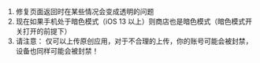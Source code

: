 1. 修复页面返回时在某些情况会变成透明的问题
2. 现在如果手机处于暗色模式（iOS 13 以上）则商店也是暗色模式（暗色模式开关打开的前提下）
3. 请注意： 仅可以上传原创应用，对于不合理的上传，你的账号可能会被封禁，设备也同样可能会被封禁！